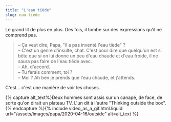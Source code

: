 ```yaml
---
title: "L'eau tiède"
slug: eau-tiede
---
```


Le grand lit de plus en plus. Des fois, il tombe sur des expressions qu'il ne
comprend pas.

> – Ça veut dire, Papa, "il a pas inventé l'eau tiède" ?  
> – C'est un genre d'insulte, chat. C'est pour dire que quelqu'un est si bête
> que si on lui donne un peu d'eau chaude et d'eau froide, il ne saura pas faire
> de l'eau tiède avec.  
> – Ah, d'accord.  
> – Tu ferais comment, toi ?  
> – Moi ? Ah ben je prends que l'eau chaude, et j'attends.

C'est… c'est une manière de voir les choses.

{% capture alt_text%}Deux hommes sont assis sur un canapé, de face, de sorte qu'on dirait un plateau TV. L'un dit à l'autre "Thinking outside the box".{% endcapture %}{% include video_as_a_gif.html.liquid
url="/assets/images/papa/2020-04-16/outside"
alt=alt_text
%}
